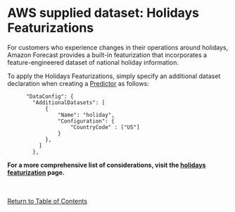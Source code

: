 ﻿
# AWS supplied dataset: Holidays Featurizations

For customers who experience changes in their operations around holidays, Amazon Forecast provides a built-in featurization that incorporates a feature-engineered dataset of national holiday information.

To apply the Holidays Featurizations, simply specify an additional dataset declaration when creating a [Predictor](./AutoPredictor.md) as follows:
<br>

```
      "DataConfig": {          
        "AdditionalDatasets": [          
            {             
                "Name": "holiday",            
                "Configuration": {
                    "CountryCode" : ["US"]
                }      
            },      
          ]   
        }, 
```


**For a more comprehensive list of considerations, visit the [holidays featurization](https://docs.aws.amazon.com/forecast/latest/dg/holidays.html) page.**


<br><br>
[Return to Table of Contents](../README.md)
